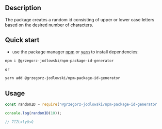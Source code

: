 ## Description

The package creates a random id consisting of upper or lower case letters based on the desired number of characters.

## Quick start

- use the package manager [npm](https://www.npmjs.com/get-npm) or [yarn](https://classic.yarnpkg.com/en/) to install dependencies:

```bash
npm i @grzegorz-jodlowski/npm-package-id-generator

or

yarn add @grzegorz-jodlowski/npm-package-id-generator
```

## Usage

```js
const randomID = require('@grzegorz-jodlowski/npm-package-id-generator');

console.log(randomID(10));

// 7IZLxlyQsQ

```
